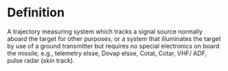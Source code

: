 # Definition

A trajectory measuring system which tracks a signal source normally
aboard the target for other purposes, or a system that illuminates the
target by use of a ground transmitter but requires no special
electronics on board the missile, e.g., telemetry elsse, Dovap elsse,
Cotat, Cotar, VHF/ ADF, pulse radar (skin track).
